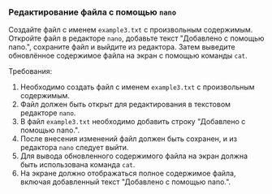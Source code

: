 
### Редактирование файла с помощью `nano`

Создайте файл с именем `example3.txt` с произвольным содержимым. Откройте файл в редакторе `nano`, добавьте текст "Добавлено с помощью nano.", сохраните файл и выйдите из редактора. Затем выведите обновлённое содержимое файла на экран с помощью команды `cat`.

Требования:
1. Необходимо создать файл с именем `example3.txt` с произвольным содержимым.
2. Файл должен быть открыт для редактирования в текстовом редакторе `nano`.
3. В файл `example3.txt` необходимо добавить строку "Добавлено с помощью nano.".
4. После внесения изменений файл должен быть сохранен, и из редактора `nano` следует выйти.
5. Для вывода обновленного содержимого файла на экран должна быть использована команда `cat`.
6. На экране должно отображаться полное содержимое файла, включая добавленный текст "Добавлено с помощью nano.".